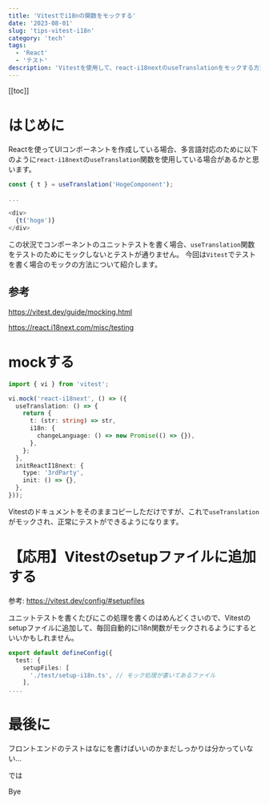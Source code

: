 ```yaml
---
title: 'Vitestでi18nの関数をモックする'
date: '2023-08-01'
slug: 'tips-vitest-i18n'
category: 'tech'
tags:
  - 'React'
  - 'テスト'
description: 'Vitestを使用して、react-i18nextのuseTranslationをモックする方法を紹介します。また、Vitestのsetupファイルに追加して、モック処理が自動的にテスト前に走るようにする方法も紹介しています。'
---
```


[[toc]]

# はじめに

Reactを使ってUIコンポーネントを作成している場合、多言語対応のために以下のように`react-i18next`の`useTranslation`関数を使用している場合があるかと思います。

``` javascript
const { t } = useTranslation('HogeComponent');

...

<div>
  {t('hoge')}
</div>
```

この状況でコンポーネントのユニットテストを書く場合、`useTranslation`関数をテストのためにモックしないとテストが通りません。
今回は`Vitest`でテストを書く場合のモックの方法について紹介します。

## 参考
https://vitest.dev/guide/mocking.html

https://react.i18next.com/misc/testing

# mockする
``` typescript
import { vi } from 'vitest';

vi.mock('react-i18next', () => ({
  useTranslation: () => {
    return {
      t: (str: string) => str,
      i18n: {
        changeLanguage: () => new Promise(() => {}),
      },
    };
  },
  initReactI18next: {
    type: '3rdParty',
    init: () => {},
  },
}));
```

Vitestのドキュメントをそのままコピーしただけですが、これで`useTranslation`がモックされ、正常にテストができるようになります。


# 【応用】Vitestのsetupファイルに追加する

参考: https://vitest.dev/config/#setupfiles

ユニットテストを書くたびにこの処理を書くのはめんどくさいので、Vitestのsetupファイルに追加して、毎回自動的にi18n関数がモックされるようにするといいかもしれません。

```typescript
export default defineConfig({
  test: {
    setupFiles: [
      './test/setup-i18n.ts', // モック処理が書いてあるファイル
    ],
....
```

# 最後に

フロントエンドのテストはなにを書けばいいのかまだしっかりは分かっていない…

では

Bye